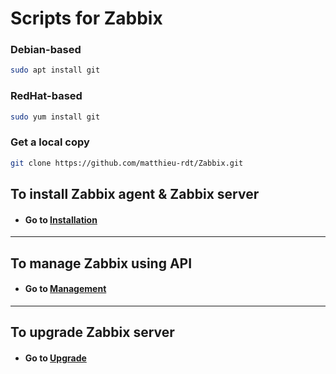 # Scripts for Zabbix
### Debian-based

```bash
sudo apt install git
```

### RedHat-based

```bash
sudo yum install git
```
### Get a local copy

```bash
git clone https://github.com/matthieu-rdt/Zabbix.git
```

## To install Zabbix agent & Zabbix server
* #### Go to [Installation](https://github.com/matthieu-rdt/Zabbix/tree/main/Installation)

***

## To manage Zabbix using API
* #### Go to [Management](https://github.com/matthieu-rdt/Zabbix/tree/main/Management)

***

## To upgrade Zabbix server
* #### Go to [Upgrade](https://github.com/matthieu-rdt/Zabbix/tree/main/Upgrade)
